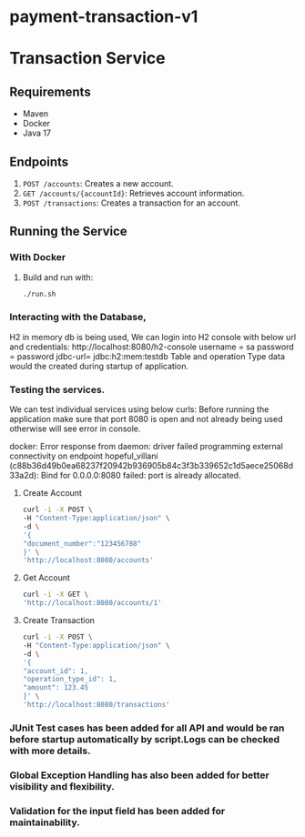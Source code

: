 # payment-transaction-v1

# Transaction Service

## Requirements
- Maven
- Docker
- Java 17

## Endpoints
1. `POST /accounts`: Creates a new account.
2. `GET /accounts/{accountId}`: Retrieves account information.
3. `POST /transactions`: Creates a transaction for an account.

## Running the Service

### With Docker
1. Build and run with:
   ```bash
   ./run.sh
### Interacting with the Database,
H2 in memory db is being used,
We can login into H2 console with below url and credentials:
http://localhost:8080/h2-console
username = sa
password = password
jdbc-url= jdbc:h2:mem:testdb
Table and operation Type data would the created during startup of application.

### Testing the services.
We can test individual services using below curls:
Before running the application make sure that port 8080 is open and not already being used otherwise will see error in console.

docker: Error response from daemon: driver failed programming external connectivity on endpoint hopeful_villani (c88b36d49b0ea68237f20942b936905b84c3f3b339652c1d5aece25068d33a2d): Bind for 0.0.0.0:8080 failed: port is already allocated.

1. Create Account
   ```bash
   curl -i -X POST \
   -H "Content-Type:application/json" \
   -d \
   '{
   "document_number":"123456788"
   }' \
   'http://localhost:8080/accounts'
   ```
2. Get Account
   ```bash
   curl -i -X GET \
   'http://localhost:8080/accounts/1'
   ```
3. Create Transaction
   ```bash
   curl -i -X POST \
   -H "Content-Type:application/json" \
   -d \
   '{
   "account_id": 1,
   "operation_type_id": 1,
   "amount": 123.45
   }' \
   'http://localhost:8080/transactions'
   ```

### JUnit Test cases has been added for all API and would be ran before startup automatically by script.Logs can be checked with more details.

### Global Exception Handling has also been added for better visibility and flexibility.

### Validation for the input field has been added for maintainability.
   
